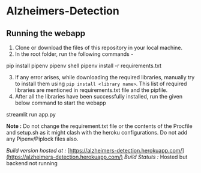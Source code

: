 # Alzheimers-Detection

## Running the webapp

1. Clone or download the files of this repository in your local machine.
2. In the root folder, run the following commands - 
  
  pip install pipenv
  pipenv shell
  pipenv install -r requirements.txt
  
 3. If any error arises, while downloading the required libraries, manually try to install them using `pip install <library name>`. This list of required libraries are mentioned in requirements.txt file and the pipfile.
 4. After all the libraries have been successfully installed, run the given below command to start the webapp
 
  streamlit run app.py

**Note :**
Do not change the requirement.txt file or the contents of the Procfile and setup.sh as it might clash with the heroku configurations. Do not add any Pipenv/Piplock files also.

_Build version hosted at :_ [https://alzheimers-detection.herokuapp.com/](https://alzheimers-detection.herokuapp.com/)
_Build Statuts           :_ Hosted but backend not running
